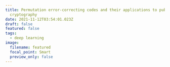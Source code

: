 ```yaml
---
title: Permutation error-correcting codes and their applications to public-key
  cryptography
date: 2021-11-12T03:54:01.023Z
draft: false
featured: false
tags:
  - deep learning
image:
  filename: featured
  focal_point: Smart
  preview_only: false
---
```

